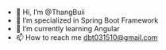 - 👋 Hi, I’m @ThangBuii
- 🌱 I’m specialized in Spring Boot Framework
- 💞️ I’m currently learning Angular
- 📫 How to reach me dbt031510@gmail.com

<!---
ThangBuii/ThangBuii is a ✨ special ✨ repository because its `README.md` (this file) appears on your GitHub profile.
You can click the Preview link to take a look at your changes.
--->

